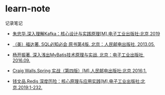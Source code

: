 # learn-note
记录笔记

+ [朱忠华.深入理解Kafka：核心设计与实践原理[M].电子工业出版社:北京,2019](./kafka.md)

+ [（美）福达著. SQL必知必会 原书第4版. 北京：人民邮电出版社, 2013.05.](./SQL%20必知必会)

+ [杨开振著. 深入浅出MyBatis技术原理与实战. 北京：电子工业出版社, 2016.09.](./深入浅出%20MyBatis%20技术原理与实战)

+  [Craig Walls.Spring 实战（第四版）[M].人民邮电出版社:北京,2016:1.](./spring-in-action-4th/spring.md)

+ [钱文品.Redis 深度历险：核心原理与应用实践[M].电子工业出版社:北京,2019:1-232.](./Redis%20深度历险核心原理与应用实践)
